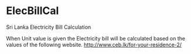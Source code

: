 # ElecBillCal
Sri Lanka Electricity Bill Calculation

When Unit value is given the Electricity bill will be calculated based on the values of the following website.
http://www.ceb.lk/for-your-residence-2/
